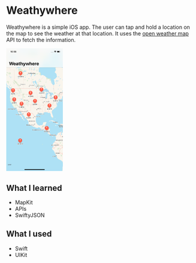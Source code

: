 # Weathywhere
Weathywhere is a simple iOS app. The user can tap and hold a location on the map to see the weather at that location. It uses the [open weather map](https://openweathermap.org) API to fetch the information.

<img src="github/screenshot.png" alt="screenshot" width="30%">

## What I learned
* MapKit
* APIs
* SwiftyJSON

## What I used
* Swift
* UIKit
